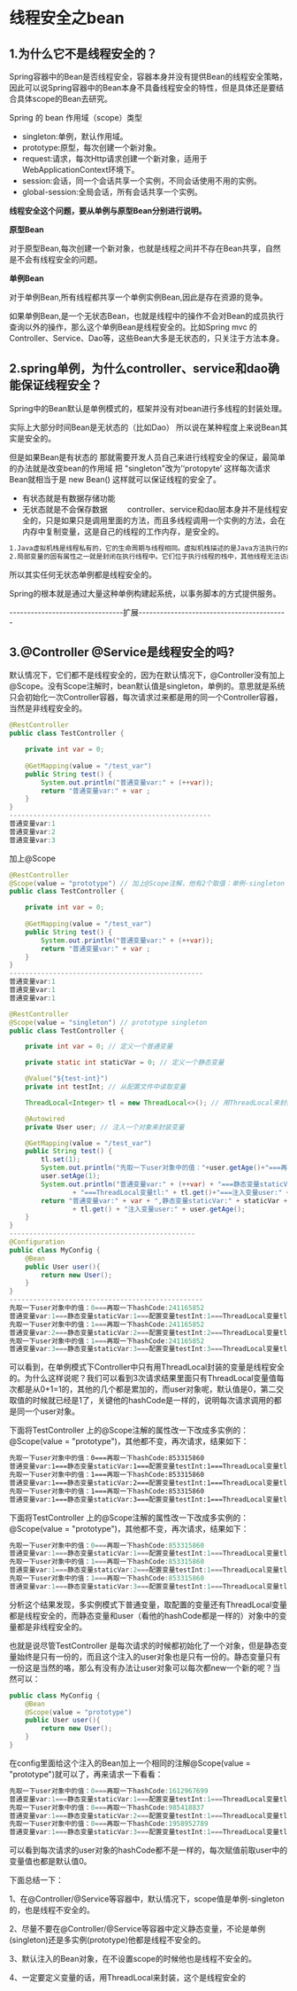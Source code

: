 # 线程安全之bean

## **1.为什么它不是线程安全的？**

Spring容器中的Bean是否线程安全，容器本身并没有提供Bean的线程安全策略，因此可以说Spring容器中的Bean本身不具备线程安全的特性，但是具体还是要结合具体scope的Bean去研究。

Spring 的 bean 作用域（scope）类型

- singleton:单例，默认作用域。
- prototype:原型，每次创建一个新对象。
- request:请求，每次Http请求创建一个新对象，适用于WebApplicationContext环境下。
- session:会话，同一个会话共享一个实例，不同会话使用不用的实例。
- global-session:全局会话，所有会话共享一个实例。

**线程安全这个问题，要从单例与原型Bean分别进行说明。**

**原型Bean**

对于原型Bean,每次创建一个新对象，也就是线程之间并不存在Bean共享，自然是不会有线程安全的问题。

**单例Bean**

对于单例Bean,所有线程都共享一个单例实例Bean,因此是存在资源的竞争。

如果单例Bean,是一个无状态Bean，也就是线程中的操作不会对Bean的成员执行查询以外的操作，那么这个单例Bean是线程安全的。比如Spring mvc 的 Controller、Service、Dao等，这些Bean大多是无状态的，只关注于方法本身。

## **2.spring单例，为什么controller、service和dao确能保证线程安全？**

Spring中的Bean默认是单例模式的，框架并没有对bean进行多线程的封装处理。

实际上大部分时间Bean是无状态的（比如Dao） 所以说在某种程度上来说Bean其实是安全的。

但是如果Bean是有状态的 那就需要开发人员自己来进行线程安全的保证，最简单的办法就是改变bean的作用域 把 "singleton"改为’‘protopyte’ 这样每次请求Bean就相当于是 new Bean() 这样就可以保证线程的安全了。

- 有状态就是有数据存储功能
- 无状态就是不会保存数据 　　 controller、service和dao层本身并不是线程安全的，只是如果只是调用里面的方法，而且多线程调用一个实例的方法，会在内存中复制变量，这是自己的线程的工作内存，是安全的。

```txt
1.Java虚拟机栈是线程私有的，它的生命周期与线程相同。虚拟机栈描述的是Java方法执行的内存模型：每个方法在执行的同时都会创建一个栈帧用于存储局部变量表、操作数栈、动态链接、方法出口等信息。
2.局部变量的固有属性之一就是封闭在执行线程中。它们位于执行线程的栈中，其他线程无法访问这个栈。
```

所以其实任何无状态单例都是线程安全的。

Spring的根本就是通过大量这种单例构建起系统，以事务脚本的方式提供服务。

--------------------------------扩展------------------------------------------

## 3.@Controller  @Service是线程安全的吗?

默认情况下，它们都不是线程安全的，因为在默认情况下，@Controller没有加上@Scope。没有Scope注解时，bean默认值是singleton，单例的。意思就是系统只会初始化一次Controller容器，每次请求过来都是用的同一个Controller容器，当然是非线程安全的。

```java
@RestController
public class TestController {

    private int var = 0;
    
    @GetMapping(value = "/test_var")
    public String test() {
        System.out.println("普通变量var:" + (++var));
        return "普通变量var:" + var ;
    }
}
---------------------------------------------------
普通变量var:1
普通变量var:2
普通变量var:3
```

加上@Scope

```java
@RestController
@Scope(value = "prototype") // 加上@Scope注解，他有2个取值：单例-singleton 多实例-prototype
public class TestController {

    private int var = 0;
    
    @GetMapping(value = "/test_var")
    public String test() {
        System.out.println("普通变量var:" + (++var));
        return "普通变量var:" + var ;
    }
}
-------------------------------------------------
普通变量var:1
普通变量var:1
普通变量var:1    
```

```java
@RestController
@Scope(value = "singleton") // prototype singleton
public class TestController {

    private int var = 0; // 定义一个普通变量

    private static int staticVar = 0; // 定义一个静态变量

    @Value("${test-int}")
    private int testInt; // 从配置文件中读取变量

    ThreadLocal<Integer> tl = new ThreadLocal<>(); // 用ThreadLocal来封装变量

    @Autowired
    private User user; // 注入一个对象来封装变量

    @GetMapping(value = "/test_var")
    public String test() {
        tl.set(1);
        System.out.println("先取一下user对象中的值："+user.getAge()+"===再取一下hashCode:"+user.hashCode());
        user.setAge(1);
        System.out.println("普通变量var:" + (++var) + "===静态变量staticVar:" + (++staticVar) + "===配置变量testInt:" + (++testInt)
                + "===ThreadLocal变量tl:" + tl.get()+"===注入变量user:" + user.getAge());
        return "普通变量var:" + var + ",静态变量staticVar:" + staticVar + ",配置读取变量testInt:" + testInt + ",ThreadLocal变量tl:"
                + tl.get() + "注入变量user:" + user.getAge();
    }
}
-----------------------------------------------
@Configuration
public class MyConfig {
    @Bean
    public User user(){
        return new User();
    }
}
-------------------------------------------------
先取一下user对象中的值：0===再取一下hashCode:241165852
普通变量var:1===静态变量staticVar:1===配置变量testInt:1===ThreadLocal变量tl:1===注入变量user:1
先取一下user对象中的值：1===再取一下hashCode:241165852
普通变量var:2===静态变量staticVar:2===配置变量testInt:2===ThreadLocal变量tl:1===注入变量user:1
先取一下user对象中的值：1===再取一下hashCode:241165852
普通变量var:3===静态变量staticVar:3===配置变量testInt:3===ThreadLocal变量tl:1===注入变量user:1
```

可以看到，在单例模式下Controller中只有用ThreadLocal封装的变量是线程安全的。为什么这样说呢？我们可以看到3次请求结果里面只有ThreadLocal变量值每次都是从0+1=1的，其他的几个都是累加的，而user对象呢，默认值是0，第二交取值的时候就已经是1了，关键他的hashCode是一样的，说明每次请求调用的都是同一个user对象。

下面将TestController 上的@Scope注解的属性改一下改成多实例的：@Scope(value = "prototype")，其他都不变，再次请求，结果如下：

```txt
先取一下user对象中的值：0===再取一下hashCode:853315860
普通变量var:1===静态变量staticVar:1===配置变量testInt:1===ThreadLocal变量tl:1===注入变量user:1
先取一下user对象中的值：1===再取一下hashCode:853315860
普通变量var:1===静态变量staticVar:2===配置变量testInt:1===ThreadLocal变量tl:1===注入变量user:1
先取一下user对象中的值：1===再取一下hashCode:853315860
普通变量var:1===静态变量staticVar:3===配置变量testInt:1===ThreadLocal变量tl:1===注入变量user:1
```

下面将TestController 上的@Scope注解的属性改一下改成多实例的：@Scope(value = "prototype")，其他都不变，再次请求，结果如下：

```java
先取一下user对象中的值：0===再取一下hashCode:853315860
普通变量var:1===静态变量staticVar:1===配置变量testInt:1===ThreadLocal变量tl:1===注入变量user:1
先取一下user对象中的值：1===再取一下hashCode:853315860
普通变量var:1===静态变量staticVar:2===配置变量testInt:1===ThreadLocal变量tl:1===注入变量user:1
先取一下user对象中的值：1===再取一下hashCode:853315860
普通变量var:1===静态变量staticVar:3===配置变量testInt:1===ThreadLocal变量tl:1===注入变量user:1
```

分析这个结果发现，多实例模式下普通变量，取配置的变量还有ThreadLocal变量都是线程安全的，而静态变量和user（看他的hashCode都是一样的）对象中的变量都是非线程安全的。

也就是说尽管TestController 是每次请求的时候都初始化了一个对象，但是静态变量始终是只有一份的，而且这个注入的user对象也是只有一份的。静态变量只有一份这是当然的咯，那么有没有办法让user对象可以每次都new一个新的呢？当然可以：

```java
public class MyConfig {
    @Bean
    @Scope(value = "prototype")
    public User user(){
        return new User();
    }
}
```

在config里面给这个注入的Bean加上一个相同的注解@Scope(value = "prototype")就可以了，再来请求一下看看：

```java
先取一下user对象中的值：0===再取一下hashCode:1612967699
普通变量var:1===静态变量staticVar:1===配置变量testInt:1===ThreadLocal变量tl:1===注入变量user:1
先取一下user对象中的值：0===再取一下hashCode:985418837
普通变量var:1===静态变量staticVar:2===配置变量testInt:1===ThreadLocal变量tl:1===注入变量user:1
先取一下user对象中的值：0===再取一下hashCode:1958952789
普通变量var:1===静态变量staticVar:3===配置变量testInt:1===ThreadLocal变量tl:1===注入变量user:1
```

可以看到每次请求的user对象的hashCode都不是一样的，每次赋值前取user中的变量值也都是默认值0。

下面总结一下：

1、在@Controller/@Service等容器中，默认情况下，scope值是单例-singleton的，也是线程不安全的。

2、尽量不要在@Controller/@Service等容器中定义静态变量，不论是单例(singleton)还是多实例(prototype)他都是线程不安全的。

3、默认注入的Bean对象，在不设置scope的时候他也是线程不安全的。

4、一定要定义变量的话，用ThreadLocal来封装，这个是线程安全的